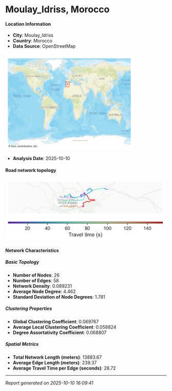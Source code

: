 # Moulay_Idriss, Morocco

#### Location Information

- **City**: Moulay_Idriss
- **Country**: Morocco
- **Data Source**: OpenStreetMap
<img src="Moulay_Idriss_location.png" alt="Moulay_Idriss Location Map" width="400" />

- **Analysis Date**: 2025-10-10

#### Road network topology

<img src="Moulay_Idriss_network_map.png" alt="Moulay_Idriss Road Network Map" width="500"/>

#### Network Characteristics

##### Basic Topology

- **Number of Nodes**: 26
- **Number of Edges**: 58
- **Network Density**: 0.089231
- **Average Node Degree**: 4.462
- **Standard Deviation of Node Degrees**: 1.781

##### Clustering Properties

- **Global Clustering Coefficient**: 0.069767
- **Average Local Clustering Coefficient**: 0.058824
- **Degree Assortativity Coefficient**: 0.068807

##### Spatial Metrics

- **Total Network Length (meters)**: 13883.67
- **Average Edge Length (meters)**: 239.37
- **Average Travel Time per Edge (seconds)**: 28.72

---
*Report generated on 2025-10-10 16:09:41*
